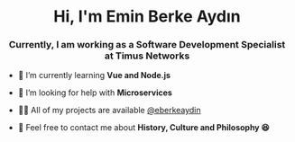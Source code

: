 

<h1 align="center">Hi, I'm Emin Berke Aydın</h1>
<h3 font-size="20" align="center">Currently, I am working as a Software Development Specialist at Timus Networks</h3>


- 🌱 I’m currently learning **Vue and Node.js** 

- 🤝 I’m looking for help with **Microservices**

- 👨‍💻 All of my projects are available [@eberkeaydin](github.com/eberkeaydin)

- 💬 Feel free to contact me about **History, Culture and Philosophy 😆**




